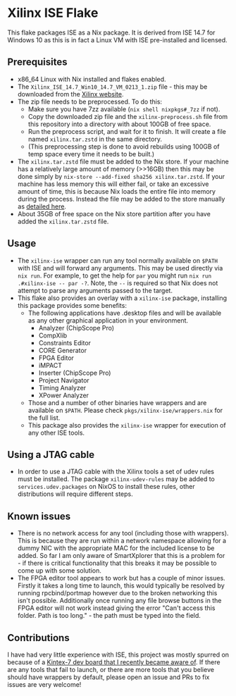 # Xilinx ISE Flake
This flake packages ISE as a Nix package. It is derived from ISE 14.7 for Windows 10 as this is in fact a Linux VM with ISE pre-installed and licensed.

## Prerequisites
- x86_64 Linux with Nix installed and flakes enabled.
- The `Xilinx_ISE_14.7_Win10_14.7_VM_0213_1.zip` file - this may be downloaded from the [Xilinx website](https://www.xilinx.com/member/forms/download/xef.html?filename=Xilinx_ISE_14.7_Win10_14.7_VM_0213_1.zip).
- The zip file needs to be preprocessed. To do this:
  - Make sure you have 7zz available (`nix shell nixpkgs#_7zz` if not).
  - Copy the downloaded zip file and the `xilinx-preprocess.sh` file from this repository into a directory with about 100GB of free space.
  - Run the preprocess script, and wait for it to finish. It will create a file named `xilinx.tar.zstd` in the same directory.
  - (This preprocessing step is done to avoid rebuilds using 100GB of temp space every time it needs to be built.)
- The `xilinx.tar.zstd` file must be added to the Nix store. If your machine has a relatively large amount of memory (>>16GB) then this may be done simply by `nix-store --add-fixed sha256 xilinx.tar.zstd`. If your machine has less memory this will either fail, or take an excessive amount of time, this is because Nix loads the entire file into memory during the process. Instead the file may be added to the store manually as [detailed here](https://nixos.wiki/wiki/Cheatsheet#Adding_files_to_the_store).
- About 35GB of free space on the Nix store partition after you have added the `xilinx.tar.zstd` file.

## Usage
- The `xilinx-ise` wrapper can run any tool normally available on `$PATH` with ISE and will forward any arguments. This may be used directly via `nix run`. For example, to get the help for `par` you might run `nix run .#xilinx-ise -- par -?`. Note, the `--` is required so that Nix does not attempt to parse any arguments passed to the target.
- This flake also provides an overlay with a `xilinx-ise` package, installing this package provides some benefits:
  - The following applications have .desktop files and will be available as any other graphical application in your environment.
    - Analyzer (ChipScope Pro)
    - CompXlib
    - Constraints Editor
    - CORE Generator
    - FPGA Editor
    - iMPACT
    - Inserter (ChipScope Pro)
    - Project Navigator
    - Timing Analyzer
    - XPower Analyzer
  - Those and a number of other binaries have wrappers and are available on `$PATH`. Please check `pkgs/xilinx-ise/wrappers.nix` for the full list.
  - This package also provides the `xilinx-ise` wrapper for execution of any other ISE tools.

## Using a JTAG cable
- In order to use a JTAG cable with the Xilinx tools a set of udev rules must be installed. The package `xilinx-udev-rules` may be added to `services.udev.packages` on NixOS to install these rules, other distributions will require different steps.

## Known issues
- There is no network access for any tool (including those with wrappers). This is because they are run within a network namespace allowing for a dummy NIC with the appropriate MAC for the included license to be added. So far I am only aware of SmartXplorer that this is a problem for - if there is critical functionality that this breaks it may be possible to come up with some solution.
- The FPGA editor tool appears to work but has a couple of minor issues. Firstly it takes a long time to launch, this would typically be resolved by running rpcbind/portmap however due to the broken networking this isn't possible. Additionally once running any file browse buttons in the FPGA editor will not work instead giving the error "Can't access this folder. Path is too long." - the path must be typed into the field.

## Contributions
I have had very little experience with ISE, this project was mostly spurred on because of a [Kintex-7 dev board that I recently became aware of](https://twitter.com/lucasteske/status/1473713374953357320). If there are any tools that fail to launch, or there are more tools that you believe should have wrappers by default, please open an issue and PRs to fix issues are very welcome!
